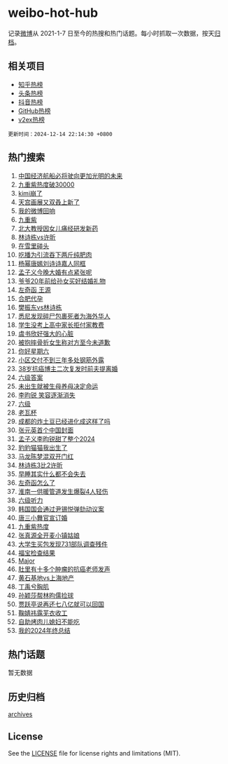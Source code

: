 # weibo-hot-hub

记录[微博](https://www.weibo.com)从 2021-1-7 日至今的热搜和热门话题。每小时抓取一次数据，按天[归档](archives)。

## 相关项目

- [知乎热榜](https://github.com/lonnyzhang423/zhihu-hot-hub)
- [头条热榜](https://github.com/lonnyzhang423/toutiao-hot-hub)
- [抖音热榜](https://github.com/lonnyzhang423/douyin-hot-hub)
- [GitHub热榜](https://github.com/lonnyzhang423/github-hot-hub)
- [v2ex热榜](https://github.com/lonnyzhang423/v2ex-hot-hub)


`更新时间：2024-12-14 22:14:30 +0800`

## 热门搜索

1. [中国经济航船必将驶向更加光明的未来](https://m.weibo.cn/search?containerid=100103type%3D1%26t%3D10%26q%3D%23%E4%B8%AD%E5%9B%BD%E7%BB%8F%E6%B5%8E%E8%88%AA%E8%88%B9%E5%BF%85%E5%B0%86%E9%A9%B6%E5%90%91%E6%9B%B4%E5%8A%A0%E5%85%89%E6%98%8E%E7%9A%84%E6%9C%AA%E6%9D%A5%23&stream_entry_id=51&isnewpage=1&extparam=seat%3D1%26pos%3D0%26cate%3D10103%26c_type%3D51%26q%3D%2523%25E4%25B8%25AD%25E5%259B%25BD%25E7%25BB%258F%25E6%25B5%258E%25E8%2588%25AA%25E8%2588%25B9%25E5%25BF%2585%25E5%25B0%2586%25E9%25A9%25B6%25E5%2590%2591%25E6%259B%25B4%25E5%258A%25A0%25E5%2585%2589%25E6%2598%258E%25E7%259A%2584%25E6%259C%25AA%25E6%259D%25A5%2523%26filter_type%3Drealtimehot%26stream_entry_id%3D51%26dgr%3D0%26display_time%3D1734185669%26pre_seqid%3D173418566930902150514133)
1. [九重紫热度破30000](https://m.weibo.cn/search?containerid=100103type%3D1%26t%3D10%26q%3D%23%E4%B9%9D%E9%87%8D%E7%B4%AB%E7%83%AD%E5%BA%A6%E7%A0%B430000%23&stream_entry_id=31&isnewpage=1&extparam=seat%3D1%26pos%3D0%26band_rank%3D1%26filter_type%3Drealtimehot%26flag%3D1%26lcate%3D5001%26cate%3D5001%26realpos%3D1%26q%3D%2523%25E4%25B9%259D%25E9%2587%258D%25E7%25B4%25AB%25E7%2583%25AD%25E5%25BA%25A6%25E7%25A0%25B430000%2523%26c_type%3D31%26stream_entry_id%3D31%26dgr%3D0%26display_time%3D1734185669%26pre_seqid%3D173418566930902150514133)
1. [kimi崩了](https://m.weibo.cn/search?containerid=100103type%3D1%26t%3D10%26q%3Dkimi%E5%B4%A9%E4%BA%86&stream_entry_id=31&isnewpage=1&extparam=seat%3D1%26pos%3D1%26band_rank%3D2%26filter_type%3Drealtimehot%26flag%3D2%26lcate%3D5001%26cate%3D5001%26realpos%3D2%26q%3Dkimi%25E5%25B4%25A9%25E4%25BA%2586%26c_type%3D31%26stream_entry_id%3D31%26dgr%3D0%26display_time%3D1734185669%26pre_seqid%3D173418566930902150514133)
1. [天宫画展又双叒上新了](https://m.weibo.cn/search?containerid=100103type%3D1%26t%3D10%26q%3D%23%E5%A4%A9%E5%AE%AB%E7%94%BB%E5%B1%95%E5%8F%88%E5%8F%8C%E5%8F%92%E4%B8%8A%E6%96%B0%E4%BA%86%23&stream_entry_id=31&isnewpage=1&extparam=seat%3D1%26pos%3D2%26band_rank%3D3%26filter_type%3Drealtimehot%26flag%3D0%26lcate%3D5001%26cate%3D5001%26realpos%3D3%26q%3D%2523%25E5%25A4%25A9%25E5%25AE%25AB%25E7%2594%25BB%25E5%25B1%2595%25E5%258F%2588%25E5%258F%258C%25E5%258F%2592%25E4%25B8%258A%25E6%2596%25B0%25E4%25BA%2586%2523%26c_type%3D31%26stream_entry_id%3D31%26dgr%3D0%26display_time%3D1734185669%26pre_seqid%3D173418566930902150514133)
1. [我的微博回响](https://m.weibo.cn/search?containerid=100103type%3D1%26t%3D10%26q%3D%E6%88%91%E7%9A%84%E5%BE%AE%E5%8D%9A%E5%9B%9E%E5%93%8D&stream_entry_id=31&isnewpage=1&extparam=seat%3D1%26adid%3D268437%26band_rank%3D4%26filter_type%3Drealtimehot%26is_ad_pos%3D1%26lcate%3D5001%26cate%3D5001%26pos%3D3%26q%3D%25E6%2588%2591%25E7%259A%2584%25E5%25BE%25AE%25E5%258D%259A%25E5%259B%259E%25E5%2593%258D%26c_type%3D31%26stream_entry_id%3D31%26dgr%3D0%26display_time%3D1734185669%26pre_seqid%3D173418566930902150514133)
1. [九重紫](https://m.weibo.cn/search?containerid=100103type%3D1%26t%3D10%26q%3D%E4%B9%9D%E9%87%8D%E7%B4%AB&stream_entry_id=31&isnewpage=1&extparam=seat%3D1%26pos%3D4%26band_rank%3D4%26filter_type%3Drealtimehot%26flag%3D16%26lcate%3D5001%26cate%3D5001%26realpos%3D4%26q%3D%25E4%25B9%259D%25E9%2587%258D%25E7%25B4%25AB%26c_type%3D31%26stream_entry_id%3D31%26dgr%3D0%26display_time%3D1734185669%26pre_seqid%3D173418566930902150514133)
1. [北大教授因女儿痛经研发新药](https://m.weibo.cn/search?containerid=100103type%3D1%26t%3D10%26q%3D%23%E5%8C%97%E5%A4%A7%E6%95%99%E6%8E%88%E5%9B%A0%E5%A5%B3%E5%84%BF%E7%97%9B%E7%BB%8F%E7%A0%94%E5%8F%91%E6%96%B0%E8%8D%AF%23&stream_entry_id=31&isnewpage=1&extparam=seat%3D1%26pos%3D5%26band_rank%3D5%26filter_type%3Drealtimehot%26flag%3D2%26lcate%3D5001%26cate%3D5001%26realpos%3D5%26q%3D%2523%25E5%258C%2597%25E5%25A4%25A7%25E6%2595%2599%25E6%258E%2588%25E5%259B%25A0%25E5%25A5%25B3%25E5%2584%25BF%25E7%2597%259B%25E7%25BB%258F%25E7%25A0%2594%25E5%258F%2591%25E6%2596%25B0%25E8%258D%25AF%2523%26c_type%3D31%26stream_entry_id%3D31%26dgr%3D0%26display_time%3D1734185669%26pre_seqid%3D173418566930902150514133)
1. [林诗栋vs许昕](https://m.weibo.cn/search?containerid=100103type%3D1%26t%3D10%26q%3D%23%E6%9E%97%E8%AF%97%E6%A0%8Bvs%E8%AE%B8%E6%98%95%23&stream_entry_id=31&isnewpage=1&extparam=seat%3D1%26pos%3D6%26band_rank%3D6%26filter_type%3Drealtimehot%26flag%3D1%26lcate%3D5001%26cate%3D5001%26realpos%3D6%26q%3D%2523%25E6%259E%2597%25E8%25AF%2597%25E6%25A0%258Bvs%25E8%25AE%25B8%25E6%2598%2595%2523%26c_type%3D31%26stream_entry_id%3D31%26dgr%3D0%26display_time%3D1734185669%26pre_seqid%3D173418566930902150514133)
1. [在雪里碰头](https://m.weibo.cn/search?containerid=100103type%3D1%26t%3D10%26q%3D%23%E5%9C%A8%E9%9B%AA%E9%87%8C%E7%A2%B0%E5%A4%B4%23&stream_entry_id=31&isnewpage=1&extparam=seat%3D1%26adid%3D268325%26band_rank%3D7%26filter_type%3Drealtimehot%26is_ad_pos%3D1%26topic_ad%3D1%26lcate%3D5001%26cate%3D5001%26stream_entry_id%3D31%26c_type%3D31%26pos%3D7%26q%3D%2523%25E5%259C%25A8%25E9%259B%25AA%25E9%2587%258C%25E7%25A2%25B0%25E5%25A4%25B4%2523%26dgr%3D0%26display_time%3D1734185669%26pre_seqid%3D173418566930902150514133)
1. [吃播为引流吞下两斤纯肥肉](https://m.weibo.cn/search?containerid=100103type%3D1%26t%3D10%26q%3D%23%E5%90%83%E6%92%AD%E4%B8%BA%E5%BC%95%E6%B5%81%E5%90%9E%E4%B8%8B%E4%B8%A4%E6%96%A4%E7%BA%AF%E8%82%A5%E8%82%89%23&stream_entry_id=31&isnewpage=1&extparam=seat%3D1%26pos%3D8%26band_rank%3D7%26filter_type%3Drealtimehot%26flag%3D2%26lcate%3D5001%26cate%3D5001%26realpos%3D7%26q%3D%2523%25E5%2590%2583%25E6%2592%25AD%25E4%25B8%25BA%25E5%25BC%2595%25E6%25B5%2581%25E5%2590%259E%25E4%25B8%258B%25E4%25B8%25A4%25E6%2596%25A4%25E7%25BA%25AF%25E8%2582%25A5%25E8%2582%2589%2523%26c_type%3D31%26stream_entry_id%3D31%26dgr%3D0%26display_time%3D1734185669%26pre_seqid%3D173418566930902150514133)
1. [杨幂唐嫣刘诗诗嘉人同框](https://m.weibo.cn/search?containerid=100103type%3D1%26t%3D10%26q%3D%23%E6%9D%A8%E5%B9%82%E5%94%90%E5%AB%A3%E5%88%98%E8%AF%97%E8%AF%97%E5%98%89%E4%BA%BA%E5%90%8C%E6%A1%86%23&stream_entry_id=31&isnewpage=1&extparam=seat%3D1%26pos%3D9%26band_rank%3D8%26filter_type%3Drealtimehot%26flag%3D1%26lcate%3D5001%26cate%3D5001%26realpos%3D8%26q%3D%2523%25E6%259D%25A8%25E5%25B9%2582%25E5%2594%2590%25E5%25AB%25A3%25E5%2588%2598%25E8%25AF%2597%25E8%25AF%2597%25E5%2598%2589%25E4%25BA%25BA%25E5%2590%258C%25E6%25A1%2586%2523%26c_type%3D31%26stream_entry_id%3D31%26dgr%3D0%26display_time%3D1734185669%26pre_seqid%3D173418566930902150514133)
1. [孟子义今晚大婚有点紧张呢](https://m.weibo.cn/search?containerid=100103type%3D1%26t%3D10%26q%3D%23%E5%AD%9F%E5%AD%90%E4%B9%89%E4%BB%8A%E6%99%9A%E5%A4%A7%E5%A9%9A%E6%9C%89%E7%82%B9%E7%B4%A7%E5%BC%A0%E5%91%A2%23&stream_entry_id=31&isnewpage=1&extparam=seat%3D1%26pos%3D10%26band_rank%3D9%26filter_type%3Drealtimehot%26flag%3D1%26lcate%3D5001%26cate%3D5001%26realpos%3D9%26q%3D%2523%25E5%25AD%259F%25E5%25AD%2590%25E4%25B9%2589%25E4%25BB%258A%25E6%2599%259A%25E5%25A4%25A7%25E5%25A9%259A%25E6%259C%2589%25E7%2582%25B9%25E7%25B4%25A7%25E5%25BC%25A0%25E5%2591%25A2%2523%26c_type%3D31%26stream_entry_id%3D31%26dgr%3D0%26display_time%3D1734185669%26pre_seqid%3D173418566930902150514133)
1. [爷爷20年前给孙女买好结婚礼物](https://m.weibo.cn/search?containerid=100103type%3D1%26t%3D10%26q%3D%23%E7%88%B7%E7%88%B720%E5%B9%B4%E5%89%8D%E7%BB%99%E5%AD%99%E5%A5%B3%E4%B9%B0%E5%A5%BD%E7%BB%93%E5%A9%9A%E7%A4%BC%E7%89%A9%23&stream_entry_id=31&isnewpage=1&extparam=seat%3D1%26pos%3D11%26band_rank%3D10%26filter_type%3Drealtimehot%26flag%3D1%26lcate%3D5001%26cate%3D5001%26realpos%3D10%26q%3D%2523%25E7%2588%25B7%25E7%2588%25B720%25E5%25B9%25B4%25E5%2589%258D%25E7%25BB%2599%25E5%25AD%2599%25E5%25A5%25B3%25E4%25B9%25B0%25E5%25A5%25BD%25E7%25BB%2593%25E5%25A9%259A%25E7%25A4%25BC%25E7%2589%25A9%2523%26c_type%3D31%26stream_entry_id%3D31%26dgr%3D0%26display_time%3D1734185669%26pre_seqid%3D173418566930902150514133)
1. [左奇函 王源](https://m.weibo.cn/search?containerid=100103type%3D1%26t%3D10%26q%3D%E5%B7%A6%E5%A5%87%E5%87%BD+%E7%8E%8B%E6%BA%90&stream_entry_id=31&isnewpage=1&extparam=seat%3D1%26pos%3D12%26band_rank%3D11%26filter_type%3Drealtimehot%26flag%3D1%26lcate%3D5001%26cate%3D5001%26realpos%3D11%26q%3D%25E5%25B7%25A6%25E5%25A5%2587%25E5%2587%25BD%2520%25E7%258E%258B%25E6%25BA%2590%26c_type%3D31%26stream_entry_id%3D31%26dgr%3D0%26display_time%3D1734185669%26pre_seqid%3D173418566930902150514133)
1. [合肥代孕](https://m.weibo.cn/search?containerid=100103type%3D1%26t%3D10%26q%3D%23%E5%90%88%E8%82%A5%E4%BB%A3%E5%AD%95%23&stream_entry_id=31&isnewpage=1&extparam=seat%3D1%26pos%3D13%26band_rank%3D12%26filter_type%3Drealtimehot%26flag%3D2%26lcate%3D5001%26cate%3D5001%26realpos%3D12%26q%3D%2523%25E5%2590%2588%25E8%2582%25A5%25E4%25BB%25A3%25E5%25AD%2595%2523%26c_type%3D31%26stream_entry_id%3D31%26dgr%3D0%26display_time%3D1734185669%26pre_seqid%3D173418566930902150514133)
1. [樊振东vs林诗栋](https://m.weibo.cn/search?containerid=100103type%3D1%26t%3D10%26q%3D%23%E6%A8%8A%E6%8C%AF%E4%B8%9Cvs%E6%9E%97%E8%AF%97%E6%A0%8B%23&stream_entry_id=31&isnewpage=1&extparam=seat%3D1%26pos%3D14%26band_rank%3D13%26filter_type%3Drealtimehot%26flag%3D0%26lcate%3D5001%26cate%3D5001%26realpos%3D13%26q%3D%2523%25E6%25A8%258A%25E6%258C%25AF%25E4%25B8%259Cvs%25E6%259E%2597%25E8%25AF%2597%25E6%25A0%258B%2523%26c_type%3D31%26stream_entry_id%3D31%26dgr%3D0%26display_time%3D1734185669%26pre_seqid%3D173418566930902150514133)
1. [悉尼发现碎尸包裹死者为海外华人](https://m.weibo.cn/search?containerid=100103type%3D1%26t%3D10%26q%3D%23%E6%82%89%E5%B0%BC%E5%8F%91%E7%8E%B0%E7%A2%8E%E5%B0%B8%E5%8C%85%E8%A3%B9%E6%AD%BB%E8%80%85%E4%B8%BA%E6%B5%B7%E5%A4%96%E5%8D%8E%E4%BA%BA%23&stream_entry_id=31&isnewpage=1&extparam=seat%3D1%26pos%3D15%26band_rank%3D14%26filter_type%3Drealtimehot%26flag%3D0%26lcate%3D5001%26cate%3D5001%26realpos%3D14%26q%3D%2523%25E6%2582%2589%25E5%25B0%25BC%25E5%258F%2591%25E7%258E%25B0%25E7%25A2%258E%25E5%25B0%25B8%25E5%258C%2585%25E8%25A3%25B9%25E6%25AD%25BB%25E8%2580%2585%25E4%25B8%25BA%25E6%25B5%25B7%25E5%25A4%2596%25E5%258D%258E%25E4%25BA%25BA%2523%26c_type%3D31%26stream_entry_id%3D31%26dgr%3D0%26display_time%3D1734185669%26pre_seqid%3D173418566930902150514133)
1. [学生没考上高中家长拒付家教费](https://m.weibo.cn/search?containerid=100103type%3D1%26t%3D10%26q%3D%23%E5%AD%A6%E7%94%9F%E6%B2%A1%E8%80%83%E4%B8%8A%E9%AB%98%E4%B8%AD%E5%AE%B6%E9%95%BF%E6%8B%92%E4%BB%98%E5%AE%B6%E6%95%99%E8%B4%B9%23&stream_entry_id=31&isnewpage=1&extparam=seat%3D1%26pos%3D16%26band_rank%3D15%26filter_type%3Drealtimehot%26flag%3D1%26lcate%3D5001%26cate%3D5001%26realpos%3D15%26q%3D%2523%25E5%25AD%25A6%25E7%2594%259F%25E6%25B2%25A1%25E8%2580%2583%25E4%25B8%258A%25E9%25AB%2598%25E4%25B8%25AD%25E5%25AE%25B6%25E9%2595%25BF%25E6%258B%2592%25E4%25BB%2598%25E5%25AE%25B6%25E6%2595%2599%25E8%25B4%25B9%2523%26c_type%3D31%26stream_entry_id%3D31%26dgr%3D0%26display_time%3D1734185669%26pre_seqid%3D173418566930902150514133)
1. [虞书欣好强大的心脏](https://m.weibo.cn/search?containerid=100103type%3D1%26t%3D10%26q%3D%23%E8%99%9E%E4%B9%A6%E6%AC%A3%E5%A5%BD%E5%BC%BA%E5%A4%A7%E7%9A%84%E5%BF%83%E8%84%8F%23&stream_entry_id=31&isnewpage=1&extparam=seat%3D1%26pos%3D17%26band_rank%3D16%26filter_type%3Drealtimehot%26flag%3D1%26lcate%3D5001%26cate%3D5001%26realpos%3D16%26q%3D%2523%25E8%2599%259E%25E4%25B9%25A6%25E6%25AC%25A3%25E5%25A5%25BD%25E5%25BC%25BA%25E5%25A4%25A7%25E7%259A%2584%25E5%25BF%2583%25E8%2584%258F%2523%26c_type%3D31%26stream_entry_id%3D31%26dgr%3D0%26display_time%3D1734185669%26pre_seqid%3D173418566930902150514133)
1. [被抱摔骨折女生称对方至今未道歉](https://m.weibo.cn/search?containerid=100103type%3D1%26t%3D10%26q%3D%23%E8%A2%AB%E6%8A%B1%E6%91%94%E9%AA%A8%E6%8A%98%E5%A5%B3%E7%94%9F%E7%A7%B0%E5%AF%B9%E6%96%B9%E8%87%B3%E4%BB%8A%E6%9C%AA%E9%81%93%E6%AD%89%23&stream_entry_id=31&isnewpage=1&extparam=seat%3D1%26pos%3D18%26band_rank%3D17%26filter_type%3Drealtimehot%26flag%3D0%26lcate%3D5001%26cate%3D5001%26realpos%3D17%26q%3D%2523%25E8%25A2%25AB%25E6%258A%25B1%25E6%2591%2594%25E9%25AA%25A8%25E6%258A%2598%25E5%25A5%25B3%25E7%2594%259F%25E7%25A7%25B0%25E5%25AF%25B9%25E6%2596%25B9%25E8%2587%25B3%25E4%25BB%258A%25E6%259C%25AA%25E9%2581%2593%25E6%25AD%2589%2523%26c_type%3D31%26stream_entry_id%3D31%26dgr%3D0%26display_time%3D1734185669%26pre_seqid%3D173418566930902150514133)
1. [你好星期六](https://m.weibo.cn/search?containerid=100103type%3D1%26t%3D10%26q%3D%E4%BD%A0%E5%A5%BD%E6%98%9F%E6%9C%9F%E5%85%AD&stream_entry_id=31&isnewpage=1&extparam=seat%3D1%26pos%3D19%26band_rank%3D18%26filter_type%3Drealtimehot%26flag%3D0%26lcate%3D5001%26cate%3D5001%26realpos%3D18%26q%3D%25E4%25BD%25A0%25E5%25A5%25BD%25E6%2598%259F%25E6%259C%259F%25E5%2585%25AD%26c_type%3D31%26stream_entry_id%3D31%26dgr%3D0%26display_time%3D1734185669%26pre_seqid%3D173418566930902150514133)
1. [小区交付不到三年多处钢筋外露](https://m.weibo.cn/search?containerid=100103type%3D1%26t%3D10%26q%3D%23%E5%B0%8F%E5%8C%BA%E4%BA%A4%E4%BB%98%E4%B8%8D%E5%88%B0%E4%B8%89%E5%B9%B4%E5%A4%9A%E5%A4%84%E9%92%A2%E7%AD%8B%E5%A4%96%E9%9C%B2%23&stream_entry_id=31&isnewpage=1&extparam=seat%3D1%26pos%3D20%26band_rank%3D19%26filter_type%3Drealtimehot%26flag%3D1%26lcate%3D5001%26cate%3D5001%26realpos%3D19%26q%3D%2523%25E5%25B0%258F%25E5%258C%25BA%25E4%25BA%25A4%25E4%25BB%2598%25E4%25B8%258D%25E5%2588%25B0%25E4%25B8%2589%25E5%25B9%25B4%25E5%25A4%259A%25E5%25A4%2584%25E9%2592%25A2%25E7%25AD%258B%25E5%25A4%2596%25E9%259C%25B2%2523%26c_type%3D31%26stream_entry_id%3D31%26dgr%3D0%26display_time%3D1734185669%26pre_seqid%3D173418566930902150514133)
1. [38岁抗癌博主二次复发时前夫提离婚](https://m.weibo.cn/search?containerid=100103type%3D1%26t%3D10%26q%3D%2338%E5%B2%81%E6%8A%97%E7%99%8C%E5%8D%9A%E4%B8%BB%E4%BA%8C%E6%AC%A1%E5%A4%8D%E5%8F%91%E6%97%B6%E5%89%8D%E5%A4%AB%E6%8F%90%E7%A6%BB%E5%A9%9A%23&stream_entry_id=31&isnewpage=1&extparam=seat%3D1%26pos%3D21%26band_rank%3D20%26filter_type%3Drealtimehot%26flag%3D1%26lcate%3D5001%26cate%3D5001%26realpos%3D20%26q%3D%252338%25E5%25B2%2581%25E6%258A%2597%25E7%2599%258C%25E5%258D%259A%25E4%25B8%25BB%25E4%25BA%258C%25E6%25AC%25A1%25E5%25A4%258D%25E5%258F%2591%25E6%2597%25B6%25E5%2589%258D%25E5%25A4%25AB%25E6%258F%2590%25E7%25A6%25BB%25E5%25A9%259A%2523%26c_type%3D31%26stream_entry_id%3D31%26dgr%3D0%26display_time%3D1734185669%26pre_seqid%3D173418566930902150514133)
1. [六级答案](https://m.weibo.cn/search?containerid=100103type%3D1%26t%3D10%26q%3D%E5%85%AD%E7%BA%A7%E7%AD%94%E6%A1%88&stream_entry_id=31&isnewpage=1&extparam=seat%3D1%26pos%3D22%26band_rank%3D21%26filter_type%3Drealtimehot%26flag%3D0%26lcate%3D5001%26cate%3D5001%26realpos%3D21%26q%3D%25E5%2585%25AD%25E7%25BA%25A7%25E7%25AD%2594%25E6%25A1%2588%26c_type%3D31%26stream_entry_id%3D31%26dgr%3D0%26display_time%3D1734185669%26pre_seqid%3D173418566930902150514133)
1. [未出生就被生母养母决定命运](https://m.weibo.cn/search?containerid=100103type%3D1%26t%3D10%26q%3D%23%E6%9C%AA%E5%87%BA%E7%94%9F%E5%B0%B1%E8%A2%AB%E7%94%9F%E6%AF%8D%E5%85%BB%E6%AF%8D%E5%86%B3%E5%AE%9A%E5%91%BD%E8%BF%90%23&stream_entry_id=31&isnewpage=1&extparam=seat%3D1%26pos%3D23%26band_rank%3D22%26filter_type%3Drealtimehot%26flag%3D1%26lcate%3D5001%26cate%3D5001%26realpos%3D22%26q%3D%2523%25E6%259C%25AA%25E5%2587%25BA%25E7%2594%259F%25E5%25B0%25B1%25E8%25A2%25AB%25E7%2594%259F%25E6%25AF%258D%25E5%2585%25BB%25E6%25AF%258D%25E5%2586%25B3%25E5%25AE%259A%25E5%2591%25BD%25E8%25BF%2590%2523%26c_type%3D31%26stream_entry_id%3D31%26dgr%3D0%26display_time%3D1734185669%26pre_seqid%3D173418566930902150514133)
1. [李昀锐 笑容逐渐消失](https://m.weibo.cn/search?containerid=100103type%3D1%26t%3D10%26q%3D%E6%9D%8E%E6%98%80%E9%94%90+%E7%AC%91%E5%AE%B9%E9%80%90%E6%B8%90%E6%B6%88%E5%A4%B1&stream_entry_id=31&isnewpage=1&extparam=seat%3D1%26pos%3D24%26band_rank%3D23%26filter_type%3Drealtimehot%26flag%3D0%26lcate%3D5001%26cate%3D5001%26realpos%3D23%26q%3D%25E6%259D%258E%25E6%2598%2580%25E9%2594%2590%2520%25E7%25AC%2591%25E5%25AE%25B9%25E9%2580%2590%25E6%25B8%2590%25E6%25B6%2588%25E5%25A4%25B1%26c_type%3D31%26stream_entry_id%3D31%26dgr%3D0%26display_time%3D1734185669%26pre_seqid%3D173418566930902150514133)
1. [六级](https://m.weibo.cn/search?containerid=100103type%3D1%26t%3D10%26q%3D%E5%85%AD%E7%BA%A7&stream_entry_id=31&isnewpage=1&extparam=seat%3D1%26pos%3D25%26band_rank%3D24%26filter_type%3Drealtimehot%26flag%3D0%26lcate%3D5001%26cate%3D5001%26realpos%3D24%26q%3D%25E5%2585%25AD%25E7%25BA%25A7%26c_type%3D31%26stream_entry_id%3D31%26dgr%3D0%26display_time%3D1734185669%26pre_seqid%3D173418566930902150514133)
1. [老瓦杯](https://m.weibo.cn/search?containerid=100103type%3D1%26t%3D10%26q%3D%E8%80%81%E7%93%A6%E6%9D%AF&stream_entry_id=31&isnewpage=1&extparam=seat%3D1%26pos%3D26%26band_rank%3D25%26filter_type%3Drealtimehot%26flag%3D1%26lcate%3D5001%26cate%3D5001%26realpos%3D25%26q%3D%25E8%2580%2581%25E7%2593%25A6%25E6%259D%25AF%26c_type%3D31%26stream_entry_id%3D31%26dgr%3D0%26display_time%3D1734185669%26pre_seqid%3D173418566930902150514133)
1. [成都的炸土豆已经进化成这样了吗](https://m.weibo.cn/search?containerid=100103type%3D1%26t%3D10%26q%3D%23%E6%88%90%E9%83%BD%E7%9A%84%E7%82%B8%E5%9C%9F%E8%B1%86%E5%B7%B2%E7%BB%8F%E8%BF%9B%E5%8C%96%E6%88%90%E8%BF%99%E6%A0%B7%E4%BA%86%E5%90%97%23&stream_entry_id=31&isnewpage=1&extparam=seat%3D1%26pos%3D27%26band_rank%3D26%26filter_type%3Drealtimehot%26flag%3D1%26lcate%3D5001%26cate%3D5001%26realpos%3D26%26q%3D%2523%25E6%2588%2590%25E9%2583%25BD%25E7%259A%2584%25E7%2582%25B8%25E5%259C%259F%25E8%25B1%2586%25E5%25B7%25B2%25E7%25BB%258F%25E8%25BF%259B%25E5%258C%2596%25E6%2588%2590%25E8%25BF%2599%25E6%25A0%25B7%25E4%25BA%2586%25E5%2590%2597%2523%26c_type%3D31%26stream_entry_id%3D31%26dgr%3D0%26display_time%3D1734185669%26pre_seqid%3D173418566930902150514133)
1. [张元英首个中国封面](https://m.weibo.cn/search?containerid=100103type%3D1%26t%3D10%26q%3D%23%E5%BC%A0%E5%85%83%E8%8B%B1%E9%A6%96%E4%B8%AA%E4%B8%AD%E5%9B%BD%E5%B0%81%E9%9D%A2%23&stream_entry_id=31&isnewpage=1&extparam=seat%3D1%26pos%3D28%26band_rank%3D27%26filter_type%3Drealtimehot%26flag%3D0%26lcate%3D5001%26cate%3D5001%26realpos%3D27%26q%3D%2523%25E5%25BC%25A0%25E5%2585%2583%25E8%258B%25B1%25E9%25A6%2596%25E4%25B8%25AA%25E4%25B8%25AD%25E5%259B%25BD%25E5%25B0%2581%25E9%259D%25A2%2523%26c_type%3D31%26stream_entry_id%3D31%26dgr%3D0%26display_time%3D1734185669%26pre_seqid%3D173418566930902150514133)
1. [孟子义李昀锐甜了整个2024](https://m.weibo.cn/search?containerid=100103type%3D1%26t%3D10%26q%3D%E5%AD%9F%E5%AD%90%E4%B9%89%E6%9D%8E%E6%98%80%E9%94%90%E7%94%9C%E4%BA%86%E6%95%B4%E4%B8%AA2024&stream_entry_id=31&isnewpage=1&extparam=seat%3D1%26pos%3D29%26band_rank%3D28%26filter_type%3Drealtimehot%26flag%3D1%26lcate%3D5001%26cate%3D5001%26realpos%3D28%26q%3D%25E5%25AD%259F%25E5%25AD%2590%25E4%25B9%2589%25E6%259D%258E%25E6%2598%2580%25E9%2594%2590%25E7%2594%259C%25E4%25BA%2586%25E6%2595%25B4%25E4%25B8%25AA2024%26c_type%3D31%26stream_entry_id%3D31%26dgr%3D0%26display_time%3D1734185669%26pre_seqid%3D173418566930902150514133)
1. [豹豹猫猫我出生了](https://m.weibo.cn/search?containerid=100103type%3D1%26t%3D10%26q%3D%E8%B1%B9%E8%B1%B9%E7%8C%AB%E7%8C%AB%E6%88%91%E5%87%BA%E7%94%9F%E4%BA%86&stream_entry_id=31&isnewpage=1&extparam=seat%3D1%26pos%3D30%26band_rank%3D29%26filter_type%3Drealtimehot%26flag%3D1%26lcate%3D5001%26cate%3D5001%26realpos%3D29%26q%3D%25E8%25B1%25B9%25E8%25B1%25B9%25E7%258C%25AB%25E7%258C%25AB%25E6%2588%2591%25E5%2587%25BA%25E7%2594%259F%25E4%25BA%2586%26c_type%3D31%26stream_entry_id%3D31%26dgr%3D0%26display_time%3D1734185669%26pre_seqid%3D173418566930902150514133)
1. [马龙陈梦混双开门红](https://m.weibo.cn/search?containerid=100103type%3D1%26t%3D10%26q%3D%23%E9%A9%AC%E9%BE%99%E9%99%88%E6%A2%A6%E6%B7%B7%E5%8F%8C%E5%BC%80%E9%97%A8%E7%BA%A2%23&stream_entry_id=31&isnewpage=1&extparam=seat%3D1%26pos%3D31%26band_rank%3D30%26filter_type%3Drealtimehot%26flag%3D1%26lcate%3D5001%26cate%3D5001%26realpos%3D30%26q%3D%2523%25E9%25A9%25AC%25E9%25BE%2599%25E9%2599%2588%25E6%25A2%25A6%25E6%25B7%25B7%25E5%258F%258C%25E5%25BC%2580%25E9%2597%25A8%25E7%25BA%25A2%2523%26c_type%3D31%26stream_entry_id%3D31%26dgr%3D0%26display_time%3D1734185669%26pre_seqid%3D173418566930902150514133)
1. [林诗栋3比2许昕](https://m.weibo.cn/search?containerid=100103type%3D1%26t%3D10%26q%3D%23%E6%9E%97%E8%AF%97%E6%A0%8B3%E6%AF%942%E8%AE%B8%E6%98%95%23&stream_entry_id=31&isnewpage=1&extparam=seat%3D1%26pos%3D32%26band_rank%3D31%26filter_type%3Drealtimehot%26flag%3D1%26lcate%3D5001%26cate%3D5001%26realpos%3D31%26q%3D%2523%25E6%259E%2597%25E8%25AF%2597%25E6%25A0%258B3%25E6%25AF%25942%25E8%25AE%25B8%25E6%2598%2595%2523%26c_type%3D31%26stream_entry_id%3D31%26dgr%3D0%26display_time%3D1734185669%26pre_seqid%3D173418566930902150514133)
1. [早睡其实什么都不会失去](https://m.weibo.cn/search?containerid=100103type%3D1%26t%3D10%26q%3D%23%E6%97%A9%E7%9D%A1%E5%85%B6%E5%AE%9E%E4%BB%80%E4%B9%88%E9%83%BD%E4%B8%8D%E4%BC%9A%E5%A4%B1%E5%8E%BB%23&stream_entry_id=31&isnewpage=1&extparam=seat%3D1%26pos%3D33%26band_rank%3D32%26filter_type%3Drealtimehot%26flag%3D1%26lcate%3D5001%26cate%3D5001%26realpos%3D32%26q%3D%2523%25E6%2597%25A9%25E7%259D%25A1%25E5%2585%25B6%25E5%25AE%259E%25E4%25BB%2580%25E4%25B9%2588%25E9%2583%25BD%25E4%25B8%258D%25E4%25BC%259A%25E5%25A4%25B1%25E5%258E%25BB%2523%26c_type%3D31%26stream_entry_id%3D31%26dgr%3D0%26display_time%3D1734185669%26pre_seqid%3D173418566930902150514133)
1. [左奇函怎么了](https://m.weibo.cn/search?containerid=100103type%3D1%26t%3D10%26q%3D%23%E5%B7%A6%E5%A5%87%E5%87%BD%E6%80%8E%E4%B9%88%E4%BA%86%23&stream_entry_id=31&isnewpage=1&extparam=seat%3D1%26pos%3D34%26band_rank%3D33%26filter_type%3Drealtimehot%26flag%3D0%26lcate%3D5001%26cate%3D5001%26realpos%3D33%26q%3D%2523%25E5%25B7%25A6%25E5%25A5%2587%25E5%2587%25BD%25E6%2580%258E%25E4%25B9%2588%25E4%25BA%2586%2523%26c_type%3D31%26stream_entry_id%3D31%26dgr%3D0%26display_time%3D1734185669%26pre_seqid%3D173418566930902150514133)
1. [淮南一供暖管道发生爆裂4人轻伤](https://m.weibo.cn/search?containerid=100103type%3D1%26t%3D10%26q%3D%23%E6%B7%AE%E5%8D%97%E4%B8%80%E4%BE%9B%E6%9A%96%E7%AE%A1%E9%81%93%E5%8F%91%E7%94%9F%E7%88%86%E8%A3%824%E4%BA%BA%E8%BD%BB%E4%BC%A4%23&stream_entry_id=31&isnewpage=1&extparam=seat%3D1%26pos%3D35%26band_rank%3D34%26filter_type%3Drealtimehot%26flag%3D1%26lcate%3D5001%26cate%3D5001%26realpos%3D34%26q%3D%2523%25E6%25B7%25AE%25E5%258D%2597%25E4%25B8%2580%25E4%25BE%259B%25E6%259A%2596%25E7%25AE%25A1%25E9%2581%2593%25E5%258F%2591%25E7%2594%259F%25E7%2588%2586%25E8%25A3%25824%25E4%25BA%25BA%25E8%25BD%25BB%25E4%25BC%25A4%2523%26c_type%3D31%26stream_entry_id%3D31%26dgr%3D0%26display_time%3D1734185669%26pre_seqid%3D173418566930902150514133)
1. [六级听力](https://m.weibo.cn/search?containerid=100103type%3D1%26t%3D10%26q%3D%E5%85%AD%E7%BA%A7%E5%90%AC%E5%8A%9B&stream_entry_id=31&isnewpage=1&extparam=seat%3D1%26pos%3D36%26band_rank%3D35%26filter_type%3Drealtimehot%26flag%3D0%26lcate%3D5001%26cate%3D5001%26realpos%3D35%26q%3D%25E5%2585%25AD%25E7%25BA%25A7%25E5%2590%25AC%25E5%258A%259B%26c_type%3D31%26stream_entry_id%3D31%26dgr%3D0%26display_time%3D1734185669%26pre_seqid%3D173418566930902150514133)
1. [韩国国会通过尹锡悦弹劾动议案](https://m.weibo.cn/search?containerid=100103type%3D1%26t%3D10%26q%3D%23%E9%9F%A9%E5%9B%BD%E5%9B%BD%E4%BC%9A%E9%80%9A%E8%BF%87%E5%B0%B9%E9%94%A1%E6%82%A6%E5%BC%B9%E5%8A%BE%E5%8A%A8%E8%AE%AE%E6%A1%88%23&stream_entry_id=31&isnewpage=1&extparam=seat%3D1%26pos%3D37%26band_rank%3D36%26filter_type%3Drealtimehot%26flag%3D0%26lcate%3D5001%26cate%3D5001%26realpos%3D36%26q%3D%2523%25E9%259F%25A9%25E5%259B%25BD%25E5%259B%25BD%25E4%25BC%259A%25E9%2580%259A%25E8%25BF%2587%25E5%25B0%25B9%25E9%2594%25A1%25E6%2582%25A6%25E5%25BC%25B9%25E5%258A%25BE%25E5%258A%25A8%25E8%25AE%25AE%25E6%25A1%2588%2523%26c_type%3D31%26stream_entry_id%3D31%26dgr%3D0%26display_time%3D1734185669%26pre_seqid%3D173418566930902150514133)
1. [唐三小舞官宣订婚](https://m.weibo.cn/search?containerid=100103type%3D1%26t%3D10%26q%3D%E5%94%90%E4%B8%89%E5%B0%8F%E8%88%9E%E5%AE%98%E5%AE%A3%E8%AE%A2%E5%A9%9A&stream_entry_id=31&isnewpage=1&extparam=seat%3D1%26pos%3D38%26band_rank%3D37%26filter_type%3Drealtimehot%26flag%3D0%26lcate%3D5001%26cate%3D5001%26realpos%3D37%26q%3D%25E5%2594%2590%25E4%25B8%2589%25E5%25B0%258F%25E8%2588%259E%25E5%25AE%2598%25E5%25AE%25A3%25E8%25AE%25A2%25E5%25A9%259A%26c_type%3D31%26stream_entry_id%3D31%26dgr%3D0%26display_time%3D1734185669%26pre_seqid%3D173418566930902150514133)
1. [九重紫热度](https://m.weibo.cn/search?containerid=100103type%3D1%26t%3D10%26q%3D%E4%B9%9D%E9%87%8D%E7%B4%AB%E7%83%AD%E5%BA%A6&stream_entry_id=31&isnewpage=1&extparam=seat%3D1%26pos%3D39%26band_rank%3D38%26filter_type%3Drealtimehot%26flag%3D0%26lcate%3D5001%26cate%3D5001%26realpos%3D38%26q%3D%25E4%25B9%259D%25E9%2587%258D%25E7%25B4%25AB%25E7%2583%25AD%25E5%25BA%25A6%26c_type%3D31%26stream_entry_id%3D31%26dgr%3D0%26display_time%3D1734185669%26pre_seqid%3D173418566930902150514133)
1. [张真源全开麦小镇姑娘](https://m.weibo.cn/search?containerid=100103type%3D1%26t%3D10%26q%3D%23%E5%BC%A0%E7%9C%9F%E6%BA%90%E5%85%A8%E5%BC%80%E9%BA%A6%E5%B0%8F%E9%95%87%E5%A7%91%E5%A8%98%23&stream_entry_id=31&isnewpage=1&extparam=seat%3D1%26pos%3D40%26band_rank%3D39%26filter_type%3Drealtimehot%26flag%3D1%26lcate%3D5001%26cate%3D5001%26realpos%3D39%26q%3D%2523%25E5%25BC%25A0%25E7%259C%259F%25E6%25BA%2590%25E5%2585%25A8%25E5%25BC%2580%25E9%25BA%25A6%25E5%25B0%258F%25E9%2595%2587%25E5%25A7%2591%25E5%25A8%2598%2523%26c_type%3D31%26stream_entry_id%3D31%26dgr%3D0%26display_time%3D1734185669%26pre_seqid%3D173418566930902150514133)
1. [大学生买包发现731部队调查残件](https://m.weibo.cn/search?containerid=100103type%3D1%26t%3D10%26q%3D%23%E5%A4%A7%E5%AD%A6%E7%94%9F%E4%B9%B0%E5%8C%85%E5%8F%91%E7%8E%B0731%E9%83%A8%E9%98%9F%E8%B0%83%E6%9F%A5%E6%AE%8B%E4%BB%B6%23&stream_entry_id=31&isnewpage=1&extparam=seat%3D1%26pos%3D41%26band_rank%3D40%26filter_type%3Drealtimehot%26flag%3D32768%26lcate%3D5001%26cate%3D5001%26realpos%3D40%26q%3D%2523%25E5%25A4%25A7%25E5%25AD%25A6%25E7%2594%259F%25E4%25B9%25B0%25E5%258C%2585%25E5%258F%2591%25E7%258E%25B0731%25E9%2583%25A8%25E9%2598%259F%25E8%25B0%2583%25E6%259F%25A5%25E6%25AE%258B%25E4%25BB%25B6%2523%26c_type%3D31%26stream_entry_id%3D31%26dgr%3D0%26display_time%3D1734185669%26pre_seqid%3D173418566930902150514133)
1. [福宝检查结果](https://m.weibo.cn/search?containerid=100103type%3D1%26t%3D10%26q%3D%23%E7%A6%8F%E5%AE%9D%E6%A3%80%E6%9F%A5%E7%BB%93%E6%9E%9C%23&stream_entry_id=31&isnewpage=1&extparam=seat%3D1%26pos%3D42%26band_rank%3D41%26filter_type%3Drealtimehot%26flag%3D0%26lcate%3D5001%26cate%3D5001%26realpos%3D41%26q%3D%2523%25E7%25A6%258F%25E5%25AE%259D%25E6%25A3%2580%25E6%259F%25A5%25E7%25BB%2593%25E6%259E%259C%2523%26c_type%3D31%26stream_entry_id%3D31%26dgr%3D0%26display_time%3D1734185669%26pre_seqid%3D173418566930902150514133)
1. [Major](https://m.weibo.cn/search?containerid=100103type%3D1%26t%3D10%26q%3DMajor&stream_entry_id=31&isnewpage=1&extparam=seat%3D1%26pos%3D43%26band_rank%3D42%26filter_type%3Drealtimehot%26flag%3D1%26lcate%3D5001%26cate%3D5001%26realpos%3D42%26q%3DMajor%26c_type%3D31%26stream_entry_id%3D31%26dgr%3D0%26display_time%3D1734185669%26pre_seqid%3D173418566930902150514133)
1. [肚里有十多个肿瘤的抗癌老师发声](https://m.weibo.cn/search?containerid=100103type%3D1%26t%3D10%26q%3D%23%E8%82%9A%E9%87%8C%E6%9C%89%E5%8D%81%E5%A4%9A%E4%B8%AA%E8%82%BF%E7%98%A4%E7%9A%84%E6%8A%97%E7%99%8C%E8%80%81%E5%B8%88%E5%8F%91%E5%A3%B0%23&stream_entry_id=31&isnewpage=1&extparam=seat%3D1%26pos%3D44%26band_rank%3D43%26filter_type%3Drealtimehot%26flag%3D0%26lcate%3D5001%26cate%3D5001%26realpos%3D43%26q%3D%2523%25E8%2582%259A%25E9%2587%258C%25E6%259C%2589%25E5%258D%2581%25E5%25A4%259A%25E4%25B8%25AA%25E8%2582%25BF%25E7%2598%25A4%25E7%259A%2584%25E6%258A%2597%25E7%2599%258C%25E8%2580%2581%25E5%25B8%2588%25E5%258F%2591%25E5%25A3%25B0%2523%26c_type%3D31%26stream_entry_id%3D31%26dgr%3D0%26display_time%3D1734185669%26pre_seqid%3D173418566930902150514133)
1. [黄石基地vs上海地产](https://m.weibo.cn/search?containerid=100103type%3D1%26t%3D10%26q%3D%E9%BB%84%E7%9F%B3%E5%9F%BA%E5%9C%B0vs%E4%B8%8A%E6%B5%B7%E5%9C%B0%E4%BA%A7&stream_entry_id=31&isnewpage=1&extparam=seat%3D1%26pos%3D45%26band_rank%3D44%26filter_type%3Drealtimehot%26flag%3D1%26lcate%3D5001%26cate%3D5001%26realpos%3D44%26q%3D%25E9%25BB%2584%25E7%259F%25B3%25E5%259F%25BA%25E5%259C%25B0vs%25E4%25B8%258A%25E6%25B5%25B7%25E5%259C%25B0%25E4%25BA%25A7%26c_type%3D31%26stream_entry_id%3D31%26dgr%3D0%26display_time%3D1734185669%26pre_seqid%3D173418566930902150514133)
1. [丁禹兮胸肌](https://m.weibo.cn/search?containerid=100103type%3D1%26t%3D10%26q%3D%E4%B8%81%E7%A6%B9%E5%85%AE%E8%83%B8%E8%82%8C&stream_entry_id=31&isnewpage=1&extparam=seat%3D1%26pos%3D46%26band_rank%3D45%26filter_type%3Drealtimehot%26flag%3D0%26lcate%3D5001%26cate%3D5001%26realpos%3D45%26q%3D%25E4%25B8%2581%25E7%25A6%25B9%25E5%2585%25AE%25E8%2583%25B8%25E8%2582%258C%26c_type%3D31%26stream_entry_id%3D31%26dgr%3D0%26display_time%3D1734185669%26pre_seqid%3D173418566930902150514133)
1. [孙颖莎帮林昀儒捡球](https://m.weibo.cn/search?containerid=100103type%3D1%26t%3D10%26q%3D%23%E5%AD%99%E9%A2%96%E8%8E%8E%E5%B8%AE%E6%9E%97%E6%98%80%E5%84%92%E6%8D%A1%E7%90%83%23&stream_entry_id=31&isnewpage=1&extparam=seat%3D1%26pos%3D47%26band_rank%3D46%26filter_type%3Drealtimehot%26flag%3D1%26lcate%3D5001%26cate%3D5001%26realpos%3D46%26q%3D%2523%25E5%25AD%2599%25E9%25A2%2596%25E8%258E%258E%25E5%25B8%25AE%25E6%259E%2597%25E6%2598%2580%25E5%2584%2592%25E6%258D%25A1%25E7%2590%2583%2523%26c_type%3D31%26stream_entry_id%3D31%26dgr%3D0%26display_time%3D1734185669%26pre_seqid%3D173418566930902150514133)
1. [贾跃亭说再还七八亿就可以回国](https://m.weibo.cn/search?containerid=100103type%3D1%26t%3D10%26q%3D%23%E8%B4%BE%E8%B7%83%E4%BA%AD%E8%AF%B4%E5%86%8D%E8%BF%98%E4%B8%83%E5%85%AB%E4%BA%BF%E5%B0%B1%E5%8F%AF%E4%BB%A5%E5%9B%9E%E5%9B%BD%23&stream_entry_id=31&isnewpage=1&extparam=seat%3D1%26pos%3D48%26band_rank%3D47%26filter_type%3Drealtimehot%26flag%3D1%26lcate%3D5001%26cate%3D5001%26realpos%3D47%26q%3D%2523%25E8%25B4%25BE%25E8%25B7%2583%25E4%25BA%25AD%25E8%25AF%25B4%25E5%2586%258D%25E8%25BF%2598%25E4%25B8%2583%25E5%2585%25AB%25E4%25BA%25BF%25E5%25B0%25B1%25E5%258F%25AF%25E4%25BB%25A5%25E5%259B%259E%25E5%259B%25BD%2523%26c_type%3D31%26stream_entry_id%3D31%26dgr%3D0%26display_time%3D1734185669%26pre_seqid%3D173418566930902150514133)
1. [鞠婧祎露芜衣收工](https://m.weibo.cn/search?containerid=100103type%3D1%26t%3D10%26q%3D%23%E9%9E%A0%E5%A9%A7%E7%A5%8E%E9%9C%B2%E8%8A%9C%E8%A1%A3%E6%94%B6%E5%B7%A5%23&stream_entry_id=31&isnewpage=1&extparam=seat%3D1%26pos%3D49%26band_rank%3D48%26filter_type%3Drealtimehot%26flag%3D1%26lcate%3D5001%26cate%3D5001%26realpos%3D48%26q%3D%2523%25E9%259E%25A0%25E5%25A9%25A7%25E7%25A5%258E%25E9%259C%25B2%25E8%258A%259C%25E8%25A1%25A3%25E6%2594%25B6%25E5%25B7%25A5%2523%26c_type%3D31%26stream_entry_id%3D31%26dgr%3D0%26display_time%3D1734185669%26pre_seqid%3D173418566930902150514133)
1. [自助烤肉儿媳妇不能吃](https://m.weibo.cn/search?containerid=100103type%3D1%26t%3D10%26q%3D%23%E8%87%AA%E5%8A%A9%E7%83%A4%E8%82%89%E5%84%BF%E5%AA%B3%E5%A6%87%E4%B8%8D%E8%83%BD%E5%90%83%23&stream_entry_id=31&isnewpage=1&extparam=seat%3D1%26pos%3D50%26band_rank%3D49%26filter_type%3Drealtimehot%26flag%3D1%26lcate%3D5001%26cate%3D5001%26realpos%3D49%26q%3D%2523%25E8%2587%25AA%25E5%258A%25A9%25E7%2583%25A4%25E8%2582%2589%25E5%2584%25BF%25E5%25AA%25B3%25E5%25A6%2587%25E4%25B8%258D%25E8%2583%25BD%25E5%2590%2583%2523%26c_type%3D31%26stream_entry_id%3D31%26dgr%3D0%26display_time%3D1734185669%26pre_seqid%3D173418566930902150514133)
1. [我的2024年终总结](https://m.weibo.cn/search?containerid=100103type%3D1%26t%3D10%26q%3D%E6%88%91%E7%9A%842024%E5%B9%B4%E7%BB%88%E6%80%BB%E7%BB%93&stream_entry_id=31&isnewpage=1&extparam=seat%3D1%26pos%3D51%26band_rank%3D50%26filter_type%3Drealtimehot%26flag%3D1%26lcate%3D5001%26cate%3D5001%26realpos%3D50%26q%3D%25E6%2588%2591%25E7%259A%25842024%25E5%25B9%25B4%25E7%25BB%2588%25E6%2580%25BB%25E7%25BB%2593%26c_type%3D31%26stream_entry_id%3D31%26dgr%3D0%26display_time%3D1734185669%26pre_seqid%3D173418566930902150514133)

## 热门话题

暂无数据

## 历史归档

[archives](archives)

## License

See the [LICENSE](LICENSE) file for license rights and limitations (MIT).
